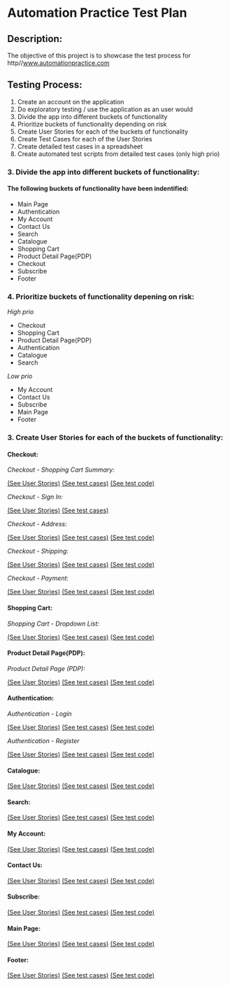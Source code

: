 # Automation Practice Test Plan

## Description:

The objective of this project is to showcase the test process for http//www.automationpractice.com

## Testing Process:

1. Create an account on the application
2. Do exploratory testing / use the application as an user would
3. Divide the app into different buckets of functionality
4. Prioritize buckets of functionality depending on risk
5. Create User Stories for each of the buckets of functionality
6. Create Test Cases for each of the User Stories
7. Create detailed test cases in a spreadsheet
8. Create automated test scripts from detailed test cases (only high prio)

### 3. Divide the app into different buckets of functionality:

#### The following buckets of functionality have been indentified:

- Main Page
- Authentication
- My Account
- Contact Us
- Search
- Catalogue
- Shopping Cart
- Product Detail Page(PDP)
- Checkout
- Subscribe
- Footer

### 4. Prioritize buckets of functionality depening on risk:

_High prio_

- Checkout
- Shopping Cart
- Product Detail Page(PDP)
- Authentication
- Catalogue
- Search

_Low prio_

- My Account
- Contact Us
- Subscribe
- Main Page
- Footer

### 3. Create User Stories for each of the buckets of functionality:

#### Checkout:

_Checkout - Shopping Cart Summary:_

[(See User Stories)](https://github.com/manuel12/automation-practice/wiki/Checkout#checkout---shopping-cart-summary)
[(See test cases)](https://docs.google.com/spreadsheets/d/1kpXr_fUrFI_Shkw83WUotIL5QqlGDOvn_Qg5z7SKuLU/edit?gid=0#gid=0) [(See test code)](https://github.com/manuel12/automation-practice/blob/master/cypress/e2e/automation-practice/checkout-shopping-cart.cy.js)

_Checkout - Sign In:_

[(See User Stories)](https://github.com/manuel12/automation-practice/wiki/Checkout#checkout---sign-in) [(See test cases)](https://docs.google.com/spreadsheets/d/1kpXr_fUrFI_Shkw83WUotIL5QqlGDOvn_Qg5z7SKuLU/edit?gid=915695272#gid=915695272)

_Checkout - Address:_

[(See User Stories)](https://github.com/manuel12/automation-practice/wiki/Checkout#checkout---address)
[(See test cases)](https://docs.google.com/spreadsheets/d/1kpXr_fUrFI_Shkw83WUotIL5QqlGDOvn_Qg5z7SKuLU/edit?gid=920336277#gid=920336277) [(See test code)](https://github.com/manuel12/automation-practice/blob/master/cypress/e2e/automation-practice/checkout-address.cy.js)

_Checkout - Shipping:_

[(See User Stories)](https://github.com/manuel12/automation-practice/wiki/Checkout#checkout---shipping) [(See test cases)](https://docs.google.com/spreadsheets/d/1kpXr_fUrFI_Shkw83WUotIL5QqlGDOvn_Qg5z7SKuLU/edit?gid=2056914532#gid=2056914532) [(See test code)](https://github.com/manuel12/automation-practice/blob/master/cypress/e2e/automation-practice/checkout-shipping.cy.js)

_Checkout - Payment:_

[(See User Stories)](https://github.com/manuel12/automation-practice/wiki/Checkout#checkout---payment) [(See test cases)](https://docs.google.com/spreadsheets/d/1kpXr_fUrFI_Shkw83WUotIL5QqlGDOvn_Qg5z7SKuLU/edit?gid=1952648824#gid=1952648824) [(See test code)](https://github.com/manuel12/automation-practice/blob/master/cypress/e2e/automation-practice/checkout-payment.cy.js)

#### Shopping Cart:

_Shopping Cart - Dropdown List:_

[(See User Stories)](https://github.com/manuel12/automation-practice/wiki/Shopping-Cart) [(See test cases)](https://docs.google.com/spreadsheets/d/1kpXr_fUrFI_Shkw83WUotIL5QqlGDOvn_Qg5z7SKuLU/edit?gid=1537670328#gid=1537670328) [(See test code)](https://github.com/manuel12/automation-practice/blob/master/cypress/e2e/automation-practice/shopping-cart-dropdown-list.cy.js)

#### Product Detail Page(PDP):

_Product Detail Page (PDP):_

[(See User Stories)](<https://github.com/manuel12/automation-practice/wiki/Product-Detail-Page-(PDP)>) [(See test cases)](https://docs.google.com/spreadsheets/d/1kpXr_fUrFI_Shkw83WUotIL5QqlGDOvn_Qg5z7SKuLU/edit?gid=369993529#gid=369993529) [(See test code)](<https://github.com/manuel12/automation-practice/blob/master/cypress/e2e/automation-practice/product-detail-page-(PDP).cy.js>)

#### Authentication:

_Authentication - Login_

[(See User Stories)](https://github.com/manuel12/automation-practice/wiki/Authentication#login) [(See test cases)](https://docs.google.com/spreadsheets/d/1kpXr_fUrFI_Shkw83WUotIL5QqlGDOvn_Qg5z7SKuLU/edit?gid=664641807#gid=664641807) [(See test code)](https://github.com/manuel12/automation-practice/blob/master/cypress/e2e/automation-practice/auth-login.cy.js)

_Authentication - Register_

[(See User Stories)](https://github.com/manuel12/automation-practice/wiki/Authentication#register) [(See test cases)](https://docs.google.com/spreadsheets/d/1kpXr_fUrFI_Shkw83WUotIL5QqlGDOvn_Qg5z7SKuLU/edit?gid=618115181#gid=618115181) [(See test code)](https://github.com/manuel12/automation-practice/blob/master/cypress/e2e/automation-practice/auth-register.cy.js)

#### Catalogue:

[(See User Stories)](https://github.com/manuel12/automation-practice/wiki/Authentication#register) [(See test cases)](https://docs.google.com/spreadsheets/d/1kpXr_fUrFI_Shkw83WUotIL5QqlGDOvn_Qg5z7SKuLU/edit?gid=618115181#gid=618115181) [(See test code)](https://github.com/manuel12/automation-practice/blob/master/cypress/e2e/automation-practice/auth-register.cy.js)

#### Search:

[(See User Stories)](https://github.com/manuel12/automation-practice/wiki/Authentication#register) [(See test cases)](https://docs.google.com/spreadsheets/d/1kpXr_fUrFI_Shkw83WUotIL5QqlGDOvn_Qg5z7SKuLU/edit?gid=618115181#gid=618115181) [(See test code)](https://github.com/manuel12/automation-practice/blob/master/cypress/e2e/automation-practice/auth-register.cy.js)

#### My Account:

[(See User Stories)](https://github.com/manuel12/automation-practice/wiki/Authentication#register) [(See test cases)](https://docs.google.com/spreadsheets/d/1kpXr_fUrFI_Shkw83WUotIL5QqlGDOvn_Qg5z7SKuLU/edit?gid=618115181#gid=618115181) [(See test code)](https://github.com/manuel12/automation-practice/blob/master/cypress/e2e/automation-practice/auth-register.cy.js)

#### Contact Us:

[(See User Stories)](https://github.com/manuel12/automation-practice/wiki/Authentication#register) [(See test cases)](https://docs.google.com/spreadsheets/d/1kpXr_fUrFI_Shkw83WUotIL5QqlGDOvn_Qg5z7SKuLU/edit?gid=618115181#gid=618115181) [(See test code)](https://github.com/manuel12/automation-practice/blob/master/cypress/e2e/automation-practice/auth-register.cy.js)

#### Subscribe:

[(See User Stories)](https://github.com/manuel12/automation-practice/wiki/Authentication#register) [(See test cases)](https://docs.google.com/spreadsheets/d/1kpXr_fUrFI_Shkw83WUotIL5QqlGDOvn_Qg5z7SKuLU/edit?gid=618115181#gid=618115181) [(See test code)](https://github.com/manuel12/automation-practice/blob/master/cypress/e2e/automation-practice/auth-register.cy.js)

#### Main Page:

[(See User Stories)](https://github.com/manuel12/automation-practice/wiki/Authentication#register) [(See test cases)](https://docs.google.com/spreadsheets/d/1kpXr_fUrFI_Shkw83WUotIL5QqlGDOvn_Qg5z7SKuLU/edit?gid=618115181#gid=618115181) [(See test code)](https://github.com/manuel12/automation-practice/blob/master/cypress/e2e/automation-practice/auth-register.cy.js)

#### Footer:

[(See User Stories)](https://github.com/manuel12/automation-practice/wiki/Authentication#register) [(See test cases)](https://docs.google.com/spreadsheets/d/1kpXr_fUrFI_Shkw83WUotIL5QqlGDOvn_Qg5z7SKuLU/edit?gid=618115181#gid=618115181) [(See test code)](https://github.com/manuel12/automation-practice/blob/master/cypress/e2e/automation-practice/auth-register.cy.js)
